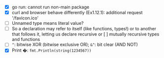 - [x] go run: cannot run non-main package
- [x] curl and browser behave differently (Ex1.12.1): additional request '/favicon.ico'
- [ ] Unnamed type means literal value?
- [ ] So a declaration may refer to itself (like functions, types!) or to another that follows it, letting us declare recursive or [ ] mutually recursive types and functions
- [ ] `^`: bitwise XOR (bitwise exclusive OR); `&^`: bit clear (AND NOT)
- [x] Print �: `fmt.Println(string(1234567))`